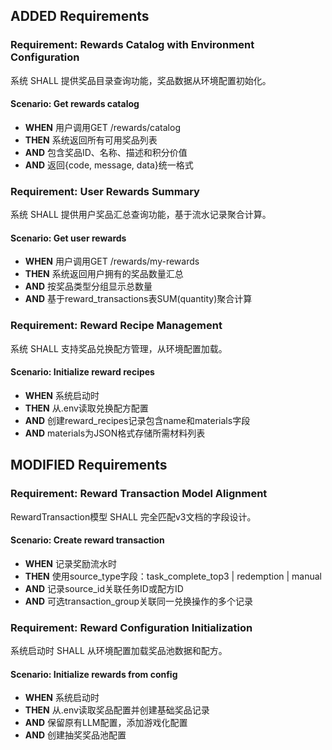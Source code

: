 ## ADDED Requirements
### Requirement: Rewards Catalog with Environment Configuration
系统 SHALL 提供奖品目录查询功能，奖品数据从环境配置初始化。

#### Scenario: Get rewards catalog
- **WHEN** 用户调用GET /rewards/catalog
- **THEN** 系统返回所有可用奖品列表
- **AND** 包含奖品ID、名称、描述和积分价值
- **AND** 返回{code, message, data}统一格式

### Requirement: User Rewards Summary
系统 SHALL 提供用户奖品汇总查询功能，基于流水记录聚合计算。

#### Scenario: Get user rewards
- **WHEN** 用户调用GET /rewards/my-rewards
- **THEN** 系统返回用户拥有的奖品数量汇总
- **AND** 按奖品类型分组显示总数量
- **AND** 基于reward_transactions表SUM(quantity)聚合计算

### Requirement: Reward Recipe Management
系统 SHALL 支持奖品兑换配方管理，从环境配置加载。

#### Scenario: Initialize reward recipes
- **WHEN** 系统启动时
- **THEN** 从.env读取兑换配方配置
- **AND** 创建reward_recipes记录包含name和materials字段
- **AND** materials为JSON格式存储所需材料列表

## MODIFIED Requirements
### Requirement: Reward Transaction Model Alignment
RewardTransaction模型 SHALL 完全匹配v3文档的字段设计。

#### Scenario: Create reward transaction
- **WHEN** 记录奖励流水时
- **THEN** 使用source_type字段：task_complete_top3 | redemption | manual
- **AND** 记录source_id关联任务ID或配方ID
- **AND** 可选transaction_group关联同一兑换操作的多个记录

### Requirement: Reward Configuration Initialization
系统启动时 SHALL 从环境配置加载奖品池数据和配方。

#### Scenario: Initialize rewards from config
- **WHEN** 系统启动时
- **THEN** 从.env读取奖品配置并创建基础奖品记录
- **AND** 保留原有LLM配置，添加游戏化配置
- **AND** 创建抽奖奖品池配置